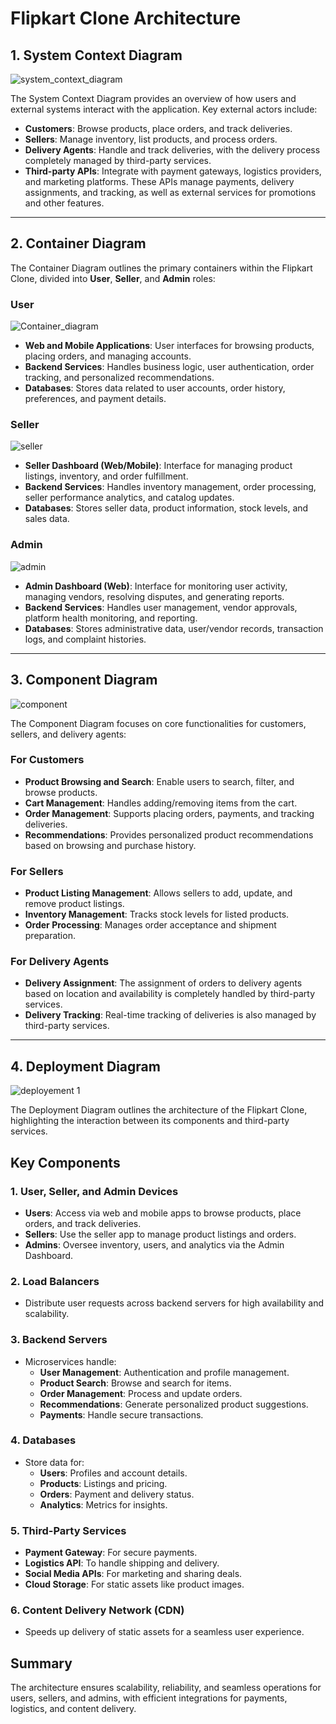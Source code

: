 # Flipkart Clone Architecture

## 1. System Context Diagram

![system_context_diagram](https://github.com/user-attachments/assets/e15149a9-95ef-459e-8215-83679f7d5e2f)

The System Context Diagram provides an overview of how users and external systems interact with the application. Key external actors include:

- **Customers**: Browse products, place orders, and track deliveries.
- **Sellers**: Manage inventory, list products, and process orders.
- **Delivery Agents**: Handle and track deliveries, with the delivery process completely managed by third-party services.
- **Third-party APIs**: Integrate with payment gateways, logistics providers, and marketing platforms. These APIs manage payments, delivery assignments, and tracking, as well as external services for promotions and other features.

---

## 2. Container Diagram  

The Container Diagram outlines the primary containers within the Flipkart Clone, divided into **User**, **Seller**, and **Admin** roles:  

### **User**

![Container_diagram](https://github.com/user-attachments/assets/74cb52ad-ef32-4a04-b883-8711a82101e4)  

- **Web and Mobile Applications**: User interfaces for browsing products, placing orders, and managing accounts.  
- **Backend Services**: Handles business logic, user authentication, order tracking, and personalized recommendations.  
- **Databases**: Stores data related to user accounts, order history, preferences, and payment details.  

### **Seller**

![seller](https://github.com/user-attachments/assets/a6e8cf3f-fcd0-435a-ae6e-91cca1532f95)

- **Seller Dashboard (Web/Mobile)**: Interface for managing product listings, inventory, and order fulfillment.  
- **Backend Services**: Handles inventory management, order processing, seller performance analytics, and catalog updates.  
- **Databases**: Stores seller data, product information, stock levels, and sales data.  

### **Admin**

![admin](https://github.com/user-attachments/assets/a9a2f4bf-10e0-4a31-952e-a532f7b590ad)

- **Admin Dashboard (Web)**: Interface for monitoring user activity, managing vendors, resolving disputes, and generating reports.  
- **Backend Services**: Handles user management, vendor approvals, platform health monitoring, and reporting.  
- **Databases**: Stores administrative data, user/vendor records, transaction logs, and complaint histories.  

---

## 3. Component Diagram

![component](https://github.com/user-attachments/assets/3a07ba8c-3e3c-461e-9a75-a474981340e1)

The Component Diagram focuses on core functionalities for customers, sellers, and delivery agents:  

### For Customers

- **Product Browsing and Search**: Enable users to search, filter, and browse products.  
- **Cart Management**: Handles adding/removing items from the cart.  
- **Order Management**: Supports placing orders, payments, and tracking deliveries.  
- **Recommendations**: Provides personalized product recommendations based on browsing and purchase history.  

### For Sellers

- **Product Listing Management**: Allows sellers to add, update, and remove product listings.  
- **Inventory Management**: Tracks stock levels for listed products.  
- **Order Processing**: Manages order acceptance and shipment preparation.  

### For Delivery Agents

- **Delivery Assignment**: The assignment of orders to delivery agents based on location and availability is completely handled by third-party services.
- **Delivery Tracking**: Real-time tracking of deliveries is also managed by third-party services.

---

## 4. Deployment Diagram

![deployement 1](https://github.com/user-attachments/assets/f3c20f37-d96a-4e34-a2ac-15479fea8f7a)

The Deployment Diagram outlines the architecture of the Flipkart Clone, highlighting the interaction between its components and third-party services.

## Key Components

### 1. **User, Seller, and Admin Devices**

- **Users**: Access via web and mobile apps to browse products, place orders, and track deliveries.  
- **Sellers**: Use the seller app to manage product listings and orders.  
- **Admins**: Oversee inventory, users, and analytics via the Admin Dashboard.

### 2. **Load Balancers**

- Distribute user requests across backend servers for high availability and scalability.

### 3. **Backend Servers**

- Microservices handle:
  - **User Management**: Authentication and profile management.
  - **Product Search**: Browse and search for items.
  - **Order Management**: Process and update orders.
  - **Recommendations**: Generate personalized product suggestions.
  - **Payments**: Handle secure transactions.

### 4. **Databases**

- Store data for:
  - **Users**: Profiles and account details.
  - **Products**: Listings and pricing.
  - **Orders**: Payment and delivery status.
  - **Analytics**: Metrics for insights.

### 5. **Third-Party Services**

- **Payment Gateway**: For secure payments.  
- **Logistics API**: To handle shipping and delivery.  
- **Social Media APIs**: For marketing and sharing deals.  
- **Cloud Storage**: For static assets like product images.

### 6. **Content Delivery Network (CDN)**

- Speeds up delivery of static assets for a seamless user experience.

## Summary

The architecture ensures scalability, reliability, and seamless operations for users, sellers, and admins, with efficient integrations for payments, logistics, and content delivery.
